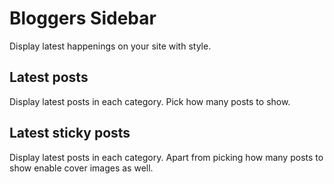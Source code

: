 # Bloggers Sidebar
Display latest happenings on your site with style.

## Latest posts
Display latest posts in each category. Pick how many posts to show.

## Latest sticky posts
Display latest posts in each category. Apart from picking how many posts to show enable cover images as well.
